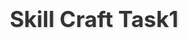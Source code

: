 # Skill Craft Task1
<!DOCTYPE html>
<html lang="en">
<head>
    <meta charset="UTF-8">
    <meta name="viewport" content="width=device-width, initial-scale=1.0">
    <title>Caesar Cipher Tool</title>
    <style>
        * {
            margin: 0;
            padding: 0;
            box-sizing: border-box;
        }

        body {
            font-family: 'Segoe UI', Tahoma, Geneva, Verdana, sans-serif;
            background: linear-gradient(135deg, #667eea 0%, #764ba2 100%);
            min-height: 100vh;
            display: flex;
            align-items: center;
            justify-content: center;
            padding: 20px;
        }

        .container {
            background: rgba(255, 255, 255, 0.95);
            backdrop-filter: blur(10px);
            border-radius: 20px;
            padding: 40px;
            box-shadow: 0 20px 40px rgba(0, 0, 0, 0.1);
            max-width: 600px;
            width: 100%;
            animation: slideIn 0.5s ease-out;
        }

        @keyframes slideIn {
            from {
                opacity: 0;
                transform: translateY(30px);
            }
            to {
                opacity: 1;
                transform: translateY(0);
            }
        }

        h1 {
            text-align: center;
            color: #333;
            margin-bottom: 30px;
            font-size: 2.5em;
            text-shadow: 2px 2px 4px rgba(0, 0, 0, 0.1);
        }

        .cipher-info {
            background: linear-gradient(135deg, #f093fb 0%, #f5576c 100%);
            color: white;
            padding: 15px;
            border-radius: 10px;
            margin-bottom: 30px;
            text-align: center;
            font-size: 0.9em;
        }

        .input-group {
            margin-bottom: 25px;
        }

        label {
            display: block;
            margin-bottom: 8px;
            font-weight: 600;
            color: #555;
            font-size: 1.1em;
        }

        textarea, input[type="number"] {
            width: 100%;
            padding: 15px;
            border: 2px solid #e0e0e0;
            border-radius: 10px;
            font-size: 16px;
            font-family: inherit;
            transition: all 0.3s ease;
            resize: vertical;
        }

        textarea:focus, input[type="number"]:focus {
            outline: none;
            border-color: #667eea;
            box-shadow: 0 0 0 3px rgba(102, 126, 234, 0.1);
            transform: translateY(-2px);
        }

        textarea {
            min-height: 120px;
        }

        .shift-input {
            max-width: 150px;
        }

        .button-group {
            display: flex;
            gap: 15px;
            margin: 30px 0;
            flex-wrap: wrap;
        }

        button {
            flex: 1;
            min-width: 120px;
            padding: 15px 25px;
            border: none;
            border-radius: 10px;
            font-size: 16px;
            font-weight: 600;
            cursor: pointer;
            transition: all 0.3s ease;
            text-transform: uppercase;
            letter-spacing: 1px;
        }

        .encrypt-btn {
            background: linear-gradient(135deg, #4facfe 0%, #00f2fe 100%);
            color: white;
        }

        .decrypt-btn {
            background: linear-gradient(135deg, #fa709a 0%, #fee140 100%);
            color: white;
        }

        .clear-btn {
            background: linear-gradient(135deg, #a8edea 0%, #fed6e3 100%);
            color: #333;
        }

        button:hover {
            transform: translateY(-3px);
            box-shadow: 0 10px 25px rgba(0, 0, 0, 0.2);
        }

        button:active {
            transform: translateY(-1px);
        }

        .result-section {
            margin-top: 30px;
        }

        .result-box {
            background: linear-gradient(135deg, #ffecd2 0%, #fcb69f 100%);
            padding: 20px;
            border-radius: 10px;
            border: 2px solid #f0a500;
            min-height: 120px;
            font-family: 'Courier New', monospace;
            font-size: 16px;
            line-height: 1.6;
            white-space: pre-wrap;
            word-wrap: break-word;
            color: #333;
        }

        .alphabet-display {
            margin-top: 20px;
            padding: 15px;
            background: rgba(102, 126, 234, 0.1);
            border-radius: 10px;
            font-family: 'Courier New', monospace;
            font-size: 14px;
            text-align: center;
        }

        .alphabet-row {
            margin: 5px 0;
            letter-spacing: 3px;
        }

        @media (max-width: 600px) {
            .container {
                padding: 25px;
                margin: 10px;
            }
            
            h1 {
                font-size: 2em;
            }
            
            .button-group {
                flex-direction: column;
            }
            
            button {
                min-width: auto;
            }
        }
    </style>
</head>
<body>
    <div class="container">
        <h1>🔐 Caesar Cipher</h1>
        
        <div class="cipher-info">
            The Caesar Cipher shifts each letter by a fixed number of positions in the alphabet. 
            Use positive numbers to encrypt, negative to decrypt, or use the dedicated buttons!
        </div>

        <div class="input-group">
            <label for="inputText">Enter your message:</label>
            <textarea id="inputText" placeholder="Type your message here..."></textarea>
        </div>

        <div class="input-group">
            <label for="shiftValue">Shift value (1-25):</label>
            <input type="number" id="shiftValue" class="shift-input" value="3" min="1" max="25">
        </div>

        <div class="button-group">
            <button class="encrypt-btn" onclick="encryptText()">🔒 Encrypt</button>
            <button class="decrypt-btn" onclick="decryptText()">🔓 Decrypt</button>
            <button class="clear-btn" onclick="clearAll()">🗑️ Clear All</button>
        </div>

        <div class="result-section">
            <label>Result:</label>
            <div id="result" class="result-box">Your encrypted/decrypted text will appear here...</div>
        </div>

        <div class="alphabet-display">
            <div class="alphabet-row">Original: A B C D E F G H I J K L M N O P Q R S T U V W X Y Z</div>
            <div class="alphabet-row" id="shiftedAlphabet">Shifted:  A B C D E F G H I J K L M N O P Q R S T U V W X Y Z</div>
        </div>
    </div>

    <script>
        function caesarCipher(text, shift, isEncrypt = true) {
            // If decrypting, reverse the shift
            if (!isEncrypt) {
                shift = -shift;
            }
            
            // Normalize shift to be within 0-25 range
            shift = ((shift % 26) + 26) % 26;
            
            let result = '';
            
            for (let i = 0; i < text.length; i++) {
                let char = text[i];
                
                if (char.match(/[a-zA-Z]/)) {
                    // Determine if uppercase or lowercase
                    let isUpperCase = char === char.toUpperCase();
                    
                    // Convert to uppercase for processing
                    char = char.toUpperCase();
                    
                    // Get character code (A=65, B=66, etc.)
                    let charCode = char.charCodeAt(0);
                    
                    // Shift the character (A=0, B=1, etc.)
                    let shifted = (charCode - 65 + shift) % 26;
                    
                    // Convert back to character
                    let newChar = String.fromCharCode(shifted + 65);
                    
                    // Maintain original case
                    if (!isUpperCase) {
                        newChar = newChar.toLowerCase();
                    }
                    
                    result += newChar;
                } else {
                    // Keep non-alphabetic characters unchanged
                    result += char;
                }
            }
            
            return result;
        }

        function encryptText() {
            const inputText = document.getElementById('inputText').value;
            const shiftValue = parseInt(document.getElementById('shiftValue').value);
            
            if (!inputText.trim()) {
                alert('Please enter some text to encrypt!');
                return;
            }
            
            if (isNaN(shiftValue) || shiftValue < 1 || shiftValue > 25) {
                alert('Please enter a valid shift value between 1 and 25!');
                return;
            }
            
            const encrypted = caesarCipher(inputText, shiftValue, true);
            document.getElementById('result').textContent = encrypted;
            updateAlphabetDisplay(shiftValue);
        }

        function decryptText() {
            const inputText = document.getElementById('inputText').value;
            const shiftValue = parseInt(document.getElementById('shiftValue').value);
            
            if (!inputText.trim()) {
                alert('Please enter some text to decrypt!');
                return;
            }
            
            if (isNaN(shiftValue) || shiftValue < 1 || shiftValue > 25) {
                alert('Please enter a valid shift value between 1 and 25!');
                return;
            }
            
            const decrypted = caesarCipher(inputText, shiftValue, false);
            document.getElementById('result').textContent = decrypted;
            updateAlphabetDisplay(-shiftValue);
        }

        function clearAll() {
            document.getElementById('inputText').value = '';
            document.getElementById('result').textContent = 'Your encrypted/decrypted text will appear here...';
            document.getElementById('shiftValue').value = '3';
            updateAlphabetDisplay(0);
        }

        function updateAlphabetDisplay(shift) {
            const alphabet = 'ABCDEFGHIJKLMNOPQRSTUVWXYZ';
            let shifted = '';
            
            if (shift === 0) {
                shifted = alphabet;
            } else {
                // Normalize shift
                shift = ((shift % 26) + 26) % 26;
                
                for (let i = 0; i < 26; i++) {
                    let newIndex = (i + shift) % 26;
                    shifted += alphabet[newIndex];
                }
            }
            
            // Format with spaces
            const formattedShifted = shifted.split('').join(' ');
            document.getElementById('shiftedAlphabet').innerHTML = `Shifted:  ${formattedShifted}`;
        }

        // Initialize alphabet display
        updateAlphabetDisplay(0);

        // Add event listener for Enter key
        document.getElementById('inputText').addEventListener('keypress', function(e) {
            if (e.key === 'Enter' && !e.shiftKey) {
                e.preventDefault();
                encryptText();
            }
        });

        // Update alphabet display when shift value changes
        document.getElementById('shiftValue').addEventListener('input', function() {
            const shift = parseInt(this.value) || 0;
            updateAlphabetDisplay(shift);
        });
    </script>
</body>
</html>

